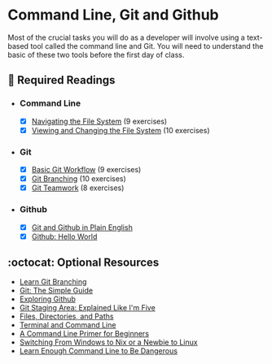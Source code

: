 # Command Line, Git and Github 

Most of the crucial tasks you will do as a developer will involve using a text-based tool called the command line and Git. You will need to understand the basic of these two tools before the first day of class.

## :closed_book:  **Required Readings**

* ### Command Line

  - [x] [Navigating the File System](https://www.codecademy.com/courses/learn-the-command-line/lessons/navigation) (9 exercises)
  - [x] [Viewing and Changing the File System](https://www.codecademy.com/courses/learn-the-command-line/lessons/command-line-manipulation) (10 exercises)

* ### Git

  - [x] [Basic Git Workflow](https://www.codecademy.com/courses/learn-git/lessons/git-workflow) (9 exercises)
  - [x] [Git Branching](https://www.codecademy.com/courses/learn-git/lessons/git-branching) (10 exercises)
  - [x] [Git Teamwork](https://www.codecademy.com/courses/learn-git/lessons/git-teamwork) (8 exercises)

* ### Github

  - [x] [Git and Github in Plain English](https://blog.red-badger.com/2016/11/29/gitgithub-in-plain-english)
  - [x] [Github: Hello World](https://guides.github.com/activities/hello-world)

## :octocat:  **Optional Resources**

* [Learn Git Branching](https://learngitbranching.js.org)
* [Git: The Simple Guide](http://rogerdudler.github.io/git-guide/)
* [Exploring Github](http://mod0.turing.io/session4/#github)
* [Git Staging Area: Explained Like I'm Five](https://dev.to/sublimegeek/git-staging-area-explained-like-im-five-1anh)
* [Files, Directories, and Paths](http://mod0.turing.io/session3/#filesdirectories)
* [Terminal and Command Line](http://mod0.turing.io/session3/#terminalcommandline)
* [A Command Line Primer for Beginners](https://lifehacker.com/a-command-line-primer-for-beginners-5633909)
* [Switching From Windows to Nix or a Newbie to Linux](https://www.tecmint.com/useful-linux-commands-for-newbies/)
* [Learn Enough Command Line to Be Dangerous](https://www.learnenough.com/command-line-tutorial/basics)
